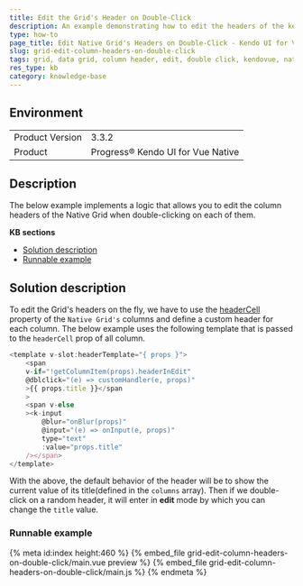 ```yaml
---
title: Edit the Grid's Header on Double-Click
description: An example demonstrating how to edit the headers of the kendo UI for Vue Native Grid on double-click.  
type: how-to
page_title: Edit Native Grid's Headers on Double-Click - Kendo UI for Vue Native Grid
slug: grid-edit-column-headers-on-double-click
tags: grid, data grid, column header, edit, double click, kendovue, native
res_type: kb
category: knowledge-base
---
```


## Environment

<table>
    <tbody>
	    <tr>
	    	<td>Product Version</td>
	    	<td>3.3.2</td>
	    </tr>
	    <tr>
	    	<td>Product</td>
	    	<td>Progress® Kendo UI for Vue Native</td>
	    </tr>
    </tbody>
</table>


## Description

The below example implements a logic that allows you to edit the column headers of the Native Grid when double-clicking on each of them.

**KB sections**

* [Solution description](#toc-solution-description)
* [Runnable example](#toc-runnable-example)

## Solution description

To edit the Grid's headers on the fly, we have to use the [headerCell](slug:api_grid_gridcolumnprops#toc-headercell) property of the `Native Grid's` columns and define a custom header for each column. The below example uses the following template that is passed to the `headerCell` prop of all column. 

```js
<template v-slot:headerTemplate="{ props }">
    <span
    v-if="!getColumnItem(props).headerInEdit"
    @dblclick="(e) => customHandler(e, props)"
    >{{ props.title }}</span
    >
    <span v-else
    ><k-input
        @blur="onBlur(props)"
        @input="(e) => onInput(e, props)"
        type="text"
        :value="props.title"
    /></span>
</template>
```
With the above, the default behavior of the header will be to show the current value of its title(defined in the `columns` array). Then if we double-click on a random header, it will enter in **edit** mode by which you can change the `title` value.


### Runnable example
{% meta id:index height:460 %}
{% embed_file grid-edit-column-headers-on-double-click/main.vue preview %}
{% embed_file grid-edit-column-headers-on-double-click/main.js %}
{% endmeta %}
